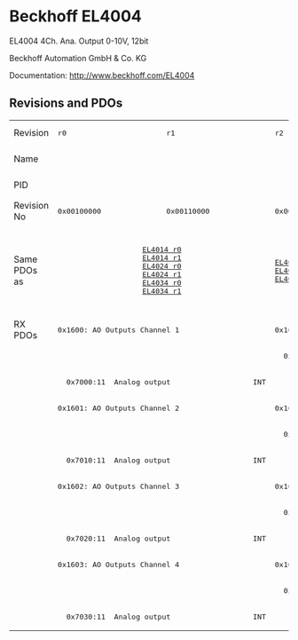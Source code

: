 # Beckhoff EL4004

EL4004 4Ch. Ana. Output 0-10V, 12bit

Beckhoff Automation GmbH & Co. KG

Documentation: <a href="http://www.beckhoff.com/EL4004">http://www.beckhoff.com/EL4004</a>

## Revisions and PDOs
<table>
<tr >
<td class="first">Revision</td>
<td ><pre>r0</pre></td>
<td ><pre>r1</pre></td>
<td ><pre>r2</pre></td>
<td ><pre>r3</pre></td>
<td ><pre>r4</pre></td>
<td ><pre>r5</pre></td>
</tr>
<tr >
<td class="first">Name</td>
<td  colspan=6 align="center"><pre>EL4004 4Ch. Ana. Output 0-10V, 12bit</pre></td>
</tr>
<tr >
<td class="first">PID</td>
<td  colspan=6 align="center"><pre>0x0fa43052</pre></td>
</tr>
<tr >
<td class="first">Revision No</td>
<td ><pre>0x00100000</pre></td>
<td ><pre>0x00110000</pre></td>
<td ><pre>0x00120000</pre></td>
<td ><pre>0x00130000</pre></td>
<td ><pre>0x00140000</pre></td>
<td ><pre>0x00150000</pre></td>
</tr>
<tr >
<td class="first">Same PDOs as</td>
<td  colspan=2 align="center"><pre><a href="EL4014">EL4014 r0</a><br/><a href="EL4014">EL4014 r1</a><br/><a href="EL4024">EL4024 r0</a><br/><a href="EL4024">EL4024 r1</a><br/><a href="EL4034">EL4034 r0</a><br/><a href="EL4034">EL4034 r1</a></pre></td>
<td ><pre><a href="EL4014">EL4014 r2</a><br/><a href="EL4024">EL4024 r2</a><br/><a href="EL4034">EL4034 r2</a></pre></td>
<td  colspan=2 align="center"><pre><a href="EJ4004">EJ4004 r4</a><br/><a href="EJ4024">EJ4024 r4</a><br/><a href="EL4014">EL4014 r3</a><br/><a href="EL4014">EL4014 r4</a><br/><a href="EL4024">EL4024 r3</a><br/><a href="EL4024">EL4024 r4</a><br/><a href="EL4024">EL4024 r5</a><br/><a href="EL4034">EL4034 r3</a><br/><a href="EL4034">EL4034 r4</a></pre></td>
<td ><pre><a href="EL4014">EL4014 r5</a><br/><a href="EL4024">EL4024 r6</a><br/><a href="EL4034">EL4034 r5</a></pre></td>
</tr>
<tr class="rxpdo pdosection">
<td class="first" rowspan=12 valign=top>RX PDOs</td>
<td colspan=2 align="left"><pre>0x1600: AO Outputs Channel 1</pre></td>
<td><pre>0x1600: AO Output Channel 1</pre></td>
<td colspan=3 align="left"><pre>0x1600: AO Outputs Channel 1</pre></td>
<td></td>
</tr>
<tr class="rxpdo">
<td class="first" colspan=2 align="left"></td>
<td ><pre>  0x7000:01  Analog output                   INT</pre></td>
<td  colspan=3 align="left"></td>
</tr>
<tr class="rxpdo">
<td class="first" colspan=2 align="left"><pre>  0x7000:11  Analog output                   INT</pre></td>
<td ></td>
<td  colspan=3 align="left"><pre>  0x7000:11  Analog output                   INT</pre></td>
</tr>
<tr class="rxpdo pdosection">
<td class="first" colspan=2 align="left"><pre>0x1601: AO Outputs Channel 2</pre></td>
<td ><pre>0x1601: AO Output Channel 2</pre></td>
<td  colspan=3 align="left"><pre>0x1601: AO Outputs Channel 2</pre></td>
</tr>
<tr class="rxpdo">
<td class="first" colspan=2 align="left"></td>
<td ><pre>  0x7010:01  Analog output                   INT</pre></td>
<td  colspan=3 align="left"></td>
</tr>
<tr class="rxpdo">
<td class="first" colspan=2 align="left"><pre>  0x7010:11  Analog output                   INT</pre></td>
<td ></td>
<td  colspan=3 align="left"><pre>  0x7010:11  Analog output                   INT</pre></td>
</tr>
<tr class="rxpdo pdosection">
<td class="first" colspan=2 align="left"><pre>0x1602: AO Outputs Channel 3</pre></td>
<td ><pre>0x1602: AO Output Channel 3</pre></td>
<td  colspan=3 align="left"><pre>0x1602: AO Outputs Channel 3</pre></td>
</tr>
<tr class="rxpdo">
<td class="first" colspan=2 align="left"></td>
<td ><pre>  0x7020:01  Analog output                   INT</pre></td>
<td  colspan=3 align="left"></td>
</tr>
<tr class="rxpdo">
<td class="first" colspan=2 align="left"><pre>  0x7020:11  Analog output                   INT</pre></td>
<td ></td>
<td  colspan=3 align="left"><pre>  0x7020:11  Analog output                   INT</pre></td>
</tr>
<tr class="rxpdo pdosection">
<td class="first" colspan=2 align="left"><pre>0x1603: AO Outputs Channel 4</pre></td>
<td ><pre>0x1603: AO Output Channel 4</pre></td>
<td  colspan=3 align="left"><pre>0x1603: AO Outputs Channel 4</pre></td>
</tr>
<tr class="rxpdo">
<td class="first" colspan=2 align="left"></td>
<td ><pre>  0x7030:01  Analog output                   INT</pre></td>
<td  colspan=3 align="left"></td>
</tr>
<tr class="rxpdo">
<td class="first" colspan=2 align="left"><pre>  0x7030:11  Analog output                   INT</pre></td>
<td ></td>
<td  colspan=3 align="left"><pre>  0x7030:11  Analog output                   INT</pre></td>
</tr>
</table>
